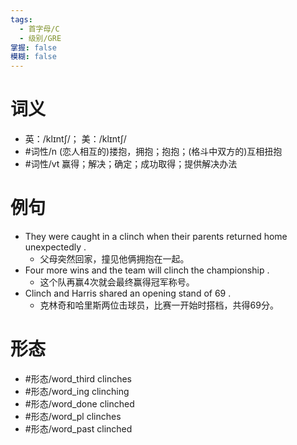 ```yaml
---
tags:
  - 首字母/C
  - 级别/GRE
掌握: false
模糊: false
---
```

# 词义
- 英：/klɪntʃ/； 美：/klɪntʃ/
- #词性/n  (恋人相互的)搂抱，拥抱；抱抱；(格斗中双方的)互相扭抱
- #词性/vt  赢得；解决；确定；成功取得；提供解决办法
# 例句
- They were caught in a clinch when their parents returned home unexpectedly .
	- 父母突然回家，撞见他俩拥抱在一起。
- Four more wins and the team will clinch the championship .
	- 这个队再赢4次就会最终赢得冠军称号。
- Clinch and Harris shared an opening stand of 69 .
	- 克林奇和哈里斯两位击球员，比赛一开始时搭档，共得69分。
# 形态
- #形态/word_third clinches
- #形态/word_ing clinching
- #形态/word_done clinched
- #形态/word_pl clinches
- #形态/word_past clinched
